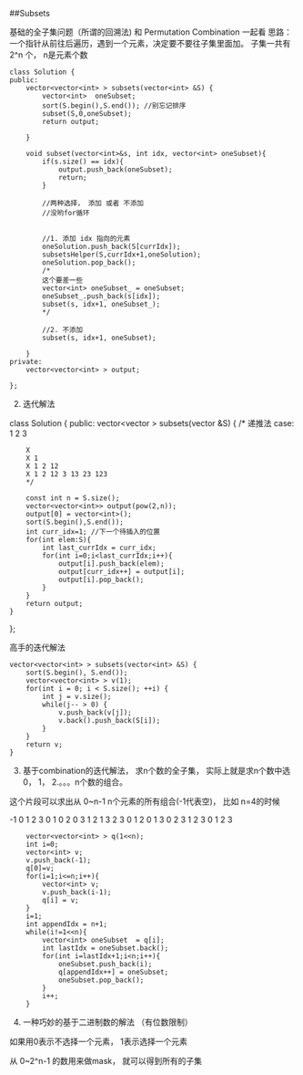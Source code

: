 ##Subsets    

基础的全子集问题（所谓的回溯法)
和 Permutation Combination 一起看
思路： 一个指针从前往后遍历，遇到一个元素，决定要不要往子集里面加。
子集一共有 2^n 个， n是元素个数


	class Solution {
	public:
	    vector<vector<int> > subsets(vector<int> &S) {
	        vector<int>  oneSubset;
	        sort(S.begin(),S.end()); //别忘记排序
	        subset(S,0,oneSubset);
	        return output;
	        
	    }
	    
	    void subset(vector<int>&s, int idx, vector<int> oneSubset){
	        if(s.size() == idx){
	            output.push_back(oneSubset);
	            return;
	        }
	        
	        //两种选择， 添加 或者 不添加
	        //没哟for循环
	        

	        //1. 添加 idx 指向的元素
	        oneSolution.push_back(S[currIdx]);
        	subsetsHelper(S,currIdx+1,oneSolution);
        	oneSolution.pop_back();
        	/*
        	这个要差一些
	        vector<int> oneSubset_ = oneSubset;
	        oneSubset_.push_back(s[idx]);
	        subset(s, idx+1, oneSubset_);
	        */
	        
	        //2. 不添加
	        subset(s, idx+1, oneSubset);
	        
	    }
	private:
	    vector<vector<int> > output;
	    
	};

2. 迭代解法

class Solution {
public:
    vector<vector<int> > subsets(vector<int> &S) {
        /*
        递推法
        case: 1 2 3
        
        X 
        X 1
        X 1 2 12 
        X 1 2 12 3 13 23 123
        */
        
        const int n = S.size();
        vector<vector<int>> output(pow(2,n));
        output[0] = vector<int>();
        sort(S.begin(),S.end());
        int curr_idx=1; //下一个待插入的位置
        for(int elem:S){
            int last_currIdx = curr_idx;
            for(int i=0;i<last_currIdx;i++){
                output[i].push_back(elem);
                output[curr_idx++] = output[i];
                output[i].pop_back();
            }
        }
        return output;
    }
};

高手的迭代解法

	vector<vector<int> > subsets(vector<int> &S) {
	    sort(S.begin(), S.end());
	    vector<vector<int> > v(1);
	    for(int i = 0; i < S.size(); ++i) {
	        int j = v.size();
	        while(j-- > 0) {
	            v.push_back(v[j]);
	            v.back().push_back(S[i]);
	        }
	    }
	    return v;
	}

3. 基于combination的迭代解法， 求n个数的全子集， 实际上就是求n个数中选 0， 1， 2.。。。n个数的组合。

这个片段可以求出从 0~n-1 n个元素的所有组合(-1代表空)， 比如 n=4的时候

-1 
0 
1 
2 
3 
0 1 
0 2 
0 3 
1 2 
1 3 
2 3 
0 1 2 
0 1 3 
0 2 3 
1 2 3 
0 1 2 3 

        
        vector<vector<int> > q(1<<n);
        int i=0;
        vector<int> v;
        v.push_back(-1);
        q[0]=v;
        for(i=1;i<=n;i++){
            vector<int> v;
            v.push_back(i-1);
            q[i] = v;
        }
        i=1;
        int appendIdx = n+1;
        while(i!=1<<n){
            vector<int> oneSubset  = q[i];
            int lastIdx = oneSubset.back();
            for(int i=lastIdx+1;i<n;i++){
                oneSubset.push_back(i);
                q[appendIdx++] = oneSubset;
                oneSubset.pop_back();
            }
            i++;
        }

4. 一种巧妙的基于二进制数的解法 （有位数限制）

如果用0表示不选择一个元素， 1表示选择一个元素

从 0~2^n-1 的数用来做mask， 就可以得到所有的子集